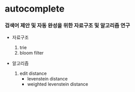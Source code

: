 # autocomplete
### 검색어 제안 및 자동 완성을 위한 자료구조 및 알고리즘 연구 
* 자료구조
  1. trie
  2. bloom filter
  
* 알고리즘
  1. edit distance
      * levenstein distance
      * weighted levenstein distance
